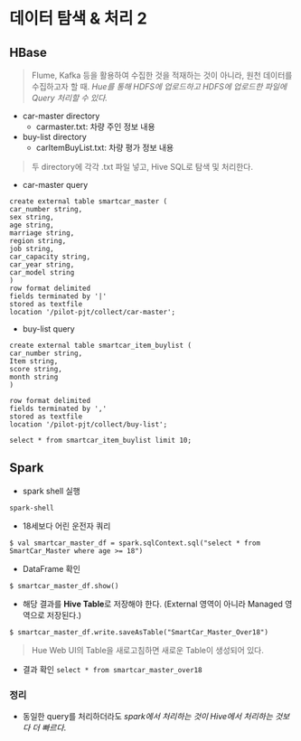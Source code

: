 # 데이터 탐색 & 처리 2

## HBase 

> Flume, Kafka 등을 활용하여 수집한 것을 적재하는 것이 아니라, 원천 데이터를 수집하고자 할 때. *Hue를 통해 HDFS에 업로드하고 HDFS에 업로드한 파일에 Query 처리할 수 있다.*

- car-master directory
  - carmaster.txt: 차량 주인 정보 내용
- buy-list directory
  - carItemBuyList.txt: 차량 평가 정보 내용

> 두 directory에 각각 .txt 파일 넣고, Hive SQL로 탐색 및 처리한다.

- car-master query

```
create external table smartcar_master (
car_number string,
sex string,
age string,
marriage string,
region string,
job string,
car_capacity string,
car_year string,
car_model string
)
row format delimited
fields terminated by '|'
stored as textfile
location '/pilot-pjt/collect/car-master';
```

- buy-list query

```
create external table smartcar_item_buylist (
car_number string,
Item string,
score string,
month string
)

row format delimited
fields terminated by ','
stored as textfile
location '/pilot-pjt/collect/buy-list';

select * from smartcar_item_buylist limit 10;
```

## Spark

- spark shell 실행

`spark-shell`

- 18세보다 어린 운전자 쿼리

`$ val smartcar_master_df = spark.sqlContext.sql("select * from SmartCar_Master where age >= 18")`
- DataFrame 확인

`$ smartcar_master_df.show()`
- 해당 결과를 **Hive Table**로 저장해야 한다. (External 영역이 아니라 Managed 영역으로 저장된다.)

`$ smartcar_master_df.write.saveAsTable("SmartCar_Master_Over18")`

> Hue Web UI의 Table을 새로고침하면 새로운 Table이 생성되어 있다.

- 결과 확인
  `select * from smartcar_master_over18`

### 정리

- 동일한 query를 처리하더라도 *spark에서 처리하는 것이 Hive에서 처리하는 것보다 더 빠르다*.
